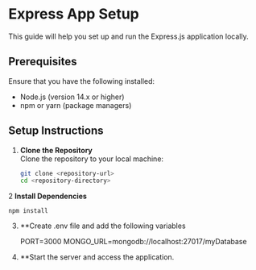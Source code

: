 # Express App Setup

This guide will help you set up and run the Express.js application locally.

## Prerequisites

Ensure that you have the following installed:  
- Node.js (version 14.x or higher)  
- npm or yarn (package managers)

## Setup Instructions

1. **Clone the Repository**  
   Clone the repository to your local machine:

   ```bash
   git clone <repository-url>
   cd <repository-directory>

2 **Install Dependencies**

    npm install

3. **Create .env file and add the following variables

    PORT=3000
    MONGO_URL=mongodb://localhost:27017/myDatabase

4. **Start the server and access the application.
    